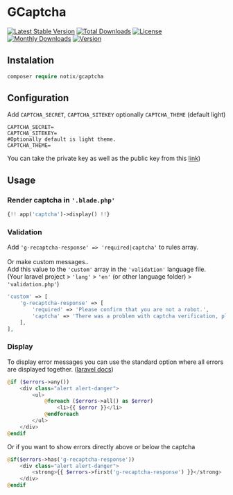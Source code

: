 # GCaptcha

[![Latest Stable Version](http://poser.pugx.org/notix/gcaptcha/v)](https://packagist.org/packages/notix/gcaptcha)
[![Total Downloads](http://poser.pugx.org/notix/gcaptcha/downloads)](https://packagist.org/packages/notix/gcaptcha)
[![License](http://poser.pugx.org/notix/gcaptcha/license)](https://packagist.org/packages/notix/gcaptcha)
[![Monthly Downloads](http://poser.pugx.org/notix/gcaptcha/d/monthly)](https://packagist.org/packages/notix/gcaptcha)
[![Version](http://poser.pugx.org/notix/gcaptcha/version)](https://packagist.org/packages/notix/gcaptcha)

## Instalation

```php
composer require notix/gcaptcha
```

## Configuration

Add `CAPTCHA_SECRET`, `CAPTCHA_SITEKEY` optionally `CAPTCHA_THEME` (default light)

```
CAPTCHA_SECRET=
CAPTCHA_SITEKEY=
#Optionally default is light theme.
CAPTCHA_THEME=
```

You can take the private key as well as the public key from this [link](https://www.google.com/recaptcha/admin))

## Usage

### Render captcha in `'.blade.php'`

```php
{!! app('captcha')->display() !!}
```

### Validation

Add `'g-recaptcha-response' => 'required|captcha'` to rules array.
<br><br>
Or make custom messages..<br>
Add this value to the `'custom'` array in the `'validation'` language file.<br>
(Your laravel project > `'lang'` > `'en'` (or other language folder) > `'validation.php'`)

```php
'custom' => [
    'g-recaptcha-response' => [
        'required' => 'Please confirm that you are not a robot.',
        'captcha' => 'There was a problem with captcha verification, please wait or contact the administrator.',
    ],
],
```

### Display

To display error messages you can use the standard option where all errors are displayed together. ([laravel docs](https://laravel.com/docs/9.x/validation#quick-displaying-the-validation-errors))

```php
@if ($errors->any())
    <div class="alert alert-danger">
        <ul>
            @foreach ($errors->all() as $error)
                <li>{{ $error }}</li>
            @endforeach
        </ul>
    </div>
@endif
```

Or if you want to show errors directly above or below the captcha

```php
@if($errors->has('g-recaptcha-response'))
    <div class="alert alert-danger">
        <strong>{{ $errors->first('g-recaptcha-response') }}</strong>
    </div>
@endif
```
